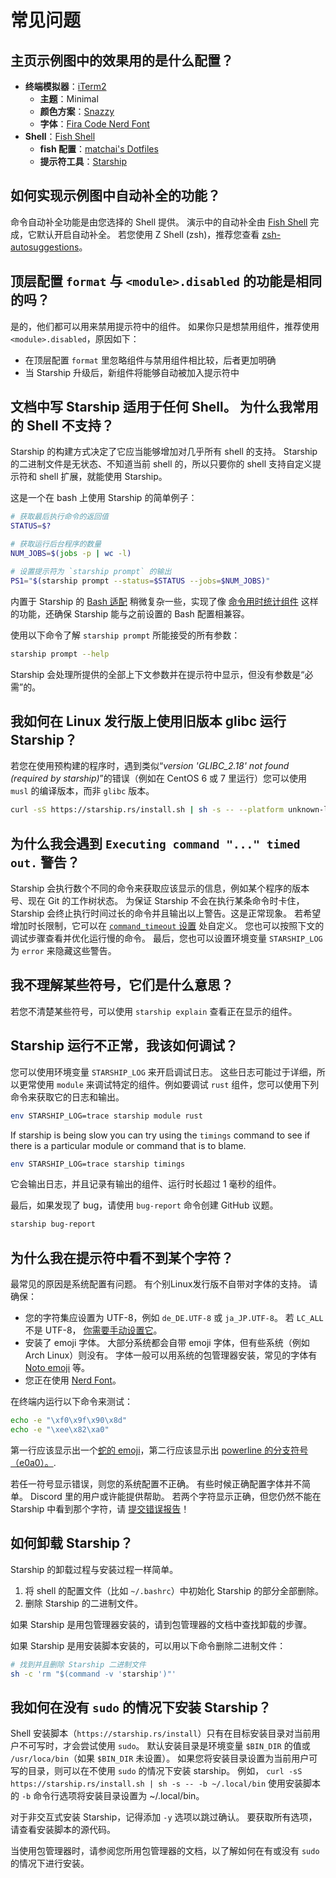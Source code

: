 # 常见问题

## 主页示例图中的效果用的是什么配置？

- **终端模拟器**：[iTerm2](https://iterm2.com/)
  - **主题**：Minimal
  - **颜色方案**：[Snazzy](https://github.com/sindresorhus/iterm2-snazzy)
  - **字体**：[Fira Code Nerd Font](https://www.nerdfonts.com/font-downloads)
- **Shell**：[Fish Shell](https://fishshell.com/)
  - **fish 配置**：[matchai's Dotfiles](https://github.com/matchai/dotfiles/blob/b6c6a701d0af8d145a8370288c00bb9f0648b5c2/.config/fish/config.fish)
  - **提示符工具**：[Starship](https://starship.rs/)

## 如何实现示例图中自动补全的功能？

命令自动补全功能是由您选择的 Shell 提供。 演示中的自动补全由 [Fish Shell](https://fishshell.com/) 完成，它默认开启自动补全。 若您使用 Z Shell (zsh)，推荐您查看 [zsh-autosuggestions](https://github.com/zsh-users/zsh-autosuggestions)。

## 顶层配置 `format` 与 `<module>.disabled` 的功能是相同的吗？

是的，他们都可以用来禁用提示符中的组件。 如果你只是想禁用组件，推荐使用 `<module>.disabled`，原因如下：

- 在顶层配置 `format` 里忽略组件与禁用组件相比较，后者更加明确
- 当 Starship 升级后，新组件将能够自动被加入提示符中

## 文档中写 Starship 适用于任何 Shell。 为什么我常用的 Shell 不支持？

Starship 的构建方式决定了它应当能够增加对几乎所有 shell 的支持。 Starship 的二进制文件是无状态、不知道当前 shell 的，所以只要你的 shell 支持自定义提示符和 shell 扩展，就能使用 Starship。

这是一个在 bash 上使用 Starship 的简单例子：

```sh
# 获取最后执行命令的返回值
STATUS=$?

# 获取运行后台程序的数量
NUM_JOBS=$(jobs -p | wc -l)

# 设置提示符为 `starship prompt` 的输出
PS1="$(starship prompt --status=$STATUS --jobs=$NUM_JOBS)"
```

内置于 Starship 的 [Bash 适配](https://github.com/starship/starship/blob/master/src/init/starship.bash) 稍微复杂一些，实现了像 [命令用时统计组件](https://starship.rs/config/#command-duration) 这样的功能，还确保 Starship 能与之前设置的 Bash 配置相兼容。

使用以下命令了解 `starship prompt` 所能接受的所有参数：

```sh
starship prompt --help
```

Starship 会处理所提供的全部上下文参数并在提示符中显示，但没有参数是“必需”的。

## 我如何在 Linux 发行版上使用旧版本 glibc 运行 Starship？

若您在使用预构建的程序时，遇到类似“_version 'GLIBC_2.18' not found (required by starship)_”的错误（例如在 CentOS 6 或 7 里运行）您可以使用 `musl` 的编译版本，而非 `glibc` 版本。

```sh
curl -sS https://starship.rs/install.sh | sh -s -- --platform unknown-linux-musl
```

## 为什么我会遇到 `Executing command "..." timed out.` 警告？

Starship 会执行数个不同的命令来获取应该显示的信息，例如某个程序的版本号、现在 Git 的工作树状态。 为保证 Starship 不会在执行某条命令时卡住，Starship 会终止执行时间过长的命令并且输出以上警告。这是正常现象。 若希望增加时长限制，它可以在 [`command_timeout` 设置](../config/#prompt) 处自定义。 您也可以按照下文的调试步骤查看并优化运行慢的命令。 最后，您也可以设置环境变量 `STARSHIP_LOG` 为 `error` 来隐藏这些警告。

## 我不理解某些符号，它们是什么意思？

若您不清楚某些符号，可以使用 `starship explain` 查看正在显示的组件。

## Starship 运行不正常，我该如何调试？

您可以使用环境变量 `STARSHIP_LOG` 来开启调试日志。 这些日志可能过于详细，所以更常使用 `module` 来调试特定的组件。例如要调试 `rust` 组件，您可以使用下列命令来获取它的日志和输出。

```sh
env STARSHIP_LOG=trace starship module rust
```

If starship is being slow you can try using the `timings` command to see if there is a particular module or command that is to blame.

```sh
env STARSHIP_LOG=trace starship timings
```

它会输出日志，并且记录有输出的组件、运行时长超过 1 毫秒的组件。

最后，如果发现了 bug，请使用 `bug-report` 命令创建 GitHub 议题。

```sh
starship bug-report
```

## 为什么我在提示符中看不到某个字符？

最常见的原因是系统配置有问题。 有个别Linux发行版不自带对字体的支持。 请确保：

- 您的字符集应设置为 UTF-8，例如 `de_DE.UTF-8` 或 `ja_JP.UTF-8`。 若 `LC_ALL` 不是 UTF-8， [你需要手动设置它](https://www.tecmint.com/set-system-locales-in-linux/)。
- 安装了 emoji 字体。 大部分系统都会自带 emoji 字体，但有些系统（例如 Arch Linux）则没有。 字体一般可以用系统的包管理器安装，常见的字体有 [Noto emoji](https://www.google.com/get/noto/help/emoji/) 等。
- 您正在使用 [Nerd Font](https://www.nerdfonts.com/)。

在终端内运行以下命令来测试：

```sh
echo -e "\xf0\x9f\x90\x8d"
echo -e "\xee\x82\xa0"
```

第一行应该显示出一个[蛇的 emoji](https://emojipedia.org/snake/)，第二行应该显示出 [powerline 的分支符号（e0a0）。](https://github.com/ryanoasis/powerline-extra-symbols#glyphs).

若任一符号显示错误，则您的系统配置不正确。 有些时候正确配置字体并不简单。 Discord 里的用户或许能提供帮助。 若两个字符显示正确，但您仍然不能在 Starship 中看到那个字符，请 [提交错误报告](https://github.com/starship/starship/issues/new/choose)！

## 如何卸载 Starship？

Starship 的卸载过程与安装过程一样简单。

1. 将 shell 的配置文件（比如 `~/.bashrc`）中初始化 Starship 的部分全部删除。
1. 删除 Starship 的二进制文件。

如果 Starship 是用包管理器安装的，请到包管理器的文档中查找卸载的步骤。

如果 Starship 是用安装脚本安装的，可以用以下命令删除二进制文件：

```sh
# 找到并且删除 Starship 二进制文件
sh -c 'rm "$(command -v 'starship')"'
```

## 我如何在没有 `sudo` 的情况下安装 Starship？

Shell 安装脚本（`https://starship.rs/install`）只有在目标安装目录对当前用户不可写时，才会尝试使用 `sudo`。 默认安装目录是环境变量 `$BIN_DIR` 的值或 `/usr/loca/bin`（如果 `$BIN_DIR` 未设置）。 如果您将安装目录设置为当前用户可写的目录，则可以在不使用 `sudo` 的情况下安装 starship。 例如， `curl -sS https://starship.rs/install.sh | sh -s -- -b ~/.local/bin` 使用安装脚本的 `-b` 命令行选项将安装目录设置为 ~/.local/bin。

对于非交互式安装 Starship，记得添加 `-y` 选项以跳过确认。 要获取所有选项，请查看安装脚本的源代码。

当使用包管理器时，请参阅您所用包管理器的文档，以了解如何在有或没有 `sudo` 的情况下进行安装。
